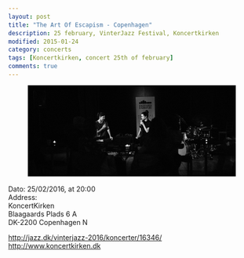 ```yaml
---
layout: post
title: "The Art Of Escapism - Copenhagen"
description: 25 february, VinterJazz Festival, Koncertkirken
modified: 2015-01-24
category: concerts
tags: [Koncertkirken, concert 25th of february]
comments: true
---
```

<figure>
    <a href="/images/hipermania2.jpg"><img src="/images/hipermania2.jpg"></a>
</figure>

Dato: 25/02/2016, at 20:00<br>
Address:<br>
KoncertKirken<br>
Blaagaards Plads 6 A<br>
DK-2200 Copenhagen N<br>

<a href="vinterjazz on jazz.dk">http://jazz.dk/vinterjazz-2016/koncerter/16346/</a>  
<a href="http://www.koncertkirken.dk">http://www.koncertkirken.dk</a>  